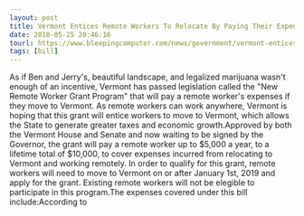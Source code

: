 ```yaml
---
layout: post
title: Vermont Entices Remote Workers To Relocate By Paying Their Expenses
date: 2018-05-25 20:46:16
tourl: https://www.bleepingcomputer.com/news/government/vermont-entices-remote-workers-to-relocate-by-paying-their-expenses/
tags: [bill]
---
```

As if Ben and Jerry's, beautiful landscape, and legalized marijuana wasn't enough of an incentive, Vermont has passed legislation called the "New Remote Worker Grant Program" that will pay a remote worker's expenses if they move to Vermont. As remote workers can work anywhere, Vermont is hoping that this grant will entice workers to move to Vermont, which allows the State to generate greater taxes and economic growth.Approved by both the Vermont House and Senate and now waiting to be signed by the Governor, the grant will pay a remote worker up to $5,000 a year, to a lifetime total of $10,000, to cover expenses incurred from relocating to Vermont and working remotely. In order to qualify for this grant, remote workers will need to move to Vermont on or after January 1st, 2019 and apply for the grant. Existing remote workers will not be elegible to participate in this program.The expenses covered under this bill include:According to  